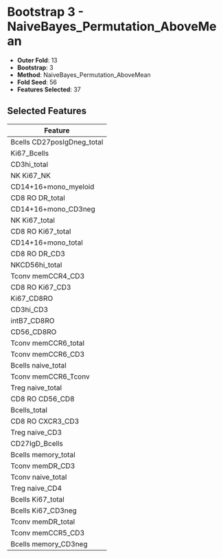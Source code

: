 # Bootstrap 3 - NaiveBayes_Permutation_AboveMean

- **Outer Fold**: 13
- **Bootstrap**: 3
- **Method**: NaiveBayes_Permutation_AboveMean
- **Fold Seed**: 56
- **Features Selected**: 37

## Selected Features

| Feature |
|---------|
| Bcells CD27posIgDneg_total |
| Ki67_Bcells |
| CD3hi_total |
| NK Ki67_NK |
| CD14+16+mono_myeloid |
| CD8 RO DR_total |
| CD14+16+mono_CD3neg |
| NK Ki67_total |
| CD8 RO Ki67_total |
| CD14+16+mono_total |
| CD8 RO DR_CD3 |
| NKCD56hi_total |
| Tconv memCCR4_CD3 |
| CD8  RO Ki67_CD3 |
| Ki67_CD8RO |
| CD3hi_CD3 |
| intB7_CD8RO |
| CD56_CD8RO |
| Tconv memCCR6_total |
| Tconv memCCR6_CD3 |
| Bcells naive_total |
| Tconv memCCR6_Tconv |
| Treg naive_total |
| CD8 RO CD56_CD8 |
| Bcells_total |
| CD8 RO CXCR3_CD3 |
| Treg naive_CD3 |
| CD27IgD_Bcells |
| Bcells memory_total |
| Tconv memDR_CD3 |
| Tconv naive_total |
| Treg naive_CD4 |
| Bcells Ki67_total |
| Bcells Ki67_CD3neg |
| Tconv memDR_total |
| Tconv memCCR5_CD3 |
| Bcells memory_CD3neg |
